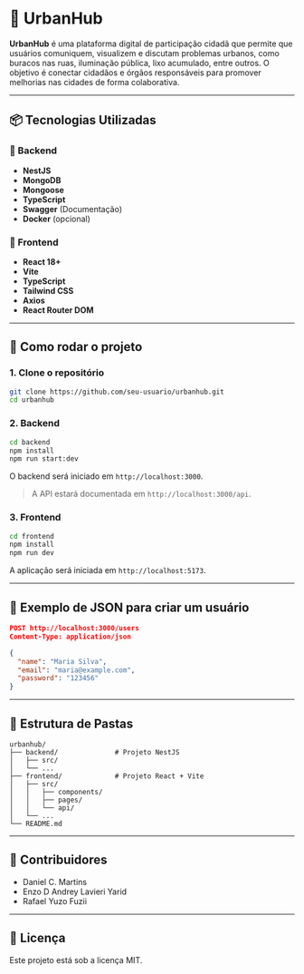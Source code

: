 # 🌆 UrbanHub

**UrbanHub** é uma plataforma digital de participação cidadã que permite que usuários comuniquem, visualizem e discutam problemas urbanos, como buracos nas ruas, iluminação pública, lixo acumulado, entre outros. O objetivo é conectar cidadãos e órgãos responsáveis para promover melhorias nas cidades de forma colaborativa.

---

## 📦 Tecnologias Utilizadas

### 🔧 Backend
- **NestJS**
- **MongoDB**
- **Mongoose**
- **TypeScript**
- **Swagger** (Documentação)
- **Docker** (opcional)

### 🎨 Frontend
- **React 18+**
- **Vite**
- **TypeScript**
- **Tailwind CSS**
- **Axios**
- **React Router DOM**

---

## 🚀 Como rodar o projeto

### 1. Clone o repositório

```bash
git clone https://github.com/seu-usuario/urbanhub.git
cd urbanhub
```

### 2. Backend

```bash
cd backend
npm install
npm run start:dev
```

O backend será iniciado em `http://localhost:3000`.

> A API estará documentada em `http://localhost:3000/api`.

### 3. Frontend

```bash
cd frontend
npm install
npm run dev
```

A aplicação será iniciada em `http://localhost:5173`.

---

## 🔁 Exemplo de JSON para criar um usuário

```json
POST http://localhost:3000/users
Content-Type: application/json

{
  "name": "Maria Silva",
  "email": "maria@example.com",
  "password": "123456"
}
```

---

## 📁 Estrutura de Pastas

```
urbanhub/
├── backend/              # Projeto NestJS
│   ├── src/
│   └── ...
├── frontend/             # Projeto React + Vite
│   ├── src/
│   │   ├── components/
│   │   ├── pages/
│   │   └── api/
│   └── ...
└── README.md
```

---

## 👥 Contribuidores

- Daniel C. Martins
- Enzo D Andrey Lavieri Yarid
- Rafael Yuzo Fuzii

---

## 📜 Licença

Este projeto está sob a licença MIT.
